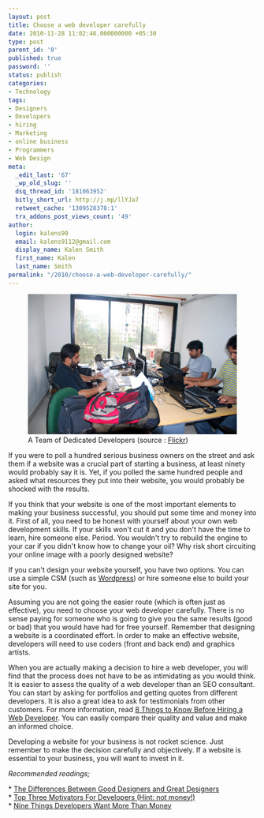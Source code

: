 ```yaml
---
layout: post
title: Choose a web developer carefully
date: 2010-11-28 11:02:46.000000000 +05:30
type: post
parent_id: '0'
published: true
password: ''
status: publish
categories:
- Technology
tags:
- Designers
- Developers
- hiring
- Marketing
- online business
- Programmers
- Web Design
meta:
  _edit_last: '67'
  _wp_old_slug: ''
  dsq_thread_id: '181063952'
  bitly_short_url: http://j.mp/llYJa7
  retweet_cache: '1309528378:1'
  trx_addons_post_views_count: '49'
author:
  login: kalens99
  email: kalens9112@gmail.com
  display_name: Kalen Smith
  first_name: Kalen
  last_name: Smith
permalink: "/2010/choose-a-web-developer-carefully/"
---
```

<figure><img src="/static/2010/11/3800537699_d4298e59cf_b.jpg" alt="A team of dedicated Developers" /><br />
<figcaption>A Team of Dedicated Developers (source : <a href="http://www.flickr.com/photos/brajeshwar/3800537699/">Flickr</a>)</figcaption>
</figure>
<p>If you were to poll a hundred serious business owners on the street and ask them if a website was a crucial part of starting a business, at least ninety would probably say it is. Yet, if you polled the same hundred people and asked what resources they put into their website, you would probably be shocked with the results.</p>
<p>If you think that your website is one of the most important elements to making your business successful, you should put some time and money into it. First of all, you need to be honest with yourself about your own web development skills. If your skills won't cut it and you don't have the time to learn, hire someone else. Period. You wouldn't try to rebuild the engine to your car if you didn't know how to change your oil? Why risk short circuiting your online image with a poorly designed website?</p>

<p>If you can't design your website yourself, you have two options. You can use a simple CSM (such as <a href="http://wordpress.org/">Wordpress</a>) or hire someone else to build your site for you.</p>
<p>Assuming you are not going the easier route (which is often just as effective), you need to choose your web developer carefully. There is no sense paying for someone who is going to give you the same results (good or bad) that you would have had for free yourself. Remember that designing a website is a coordinated effort. In order to make an effective website, developers will need to use coders (front and back end) and graphics artists.</p>
<p>When you are actually making a decision to hire a web developer, you will find that the process does not have to be as intimidating as you would think. It is easier to assess the quality of a web developer than an SEO consultant. You can start by asking for portfolios and getting quotes from different developers. It is also a great idea to ask for testimonials from other customers. For more information, read <a href="http://www.geekinspired.com/web-development/8-things-to-know-before-hiring-a-web-developer/">8 Things to Know Before Hiring a Web Developer</a>. You can easily compare their quality and value and make an informed choice.</p>
<p>Developing a website for your business is not rocket science. Just remember to make the decision carefully and objectively. If a website is essential to your business, you will want to invest in it.</p>
<p><em>Recommended readings;</em></p>
<p>* <a href="http://www.drawar.com/posts/the-differences-between-good-designers-and-great-designers">The Differences Between Good Designers and Great Designers</a><br />
* <a href="http://www.lessonsoffailure.com/developers/autonomy-mastery-purpose/">Top Three Motivators For Developers (Hint: not money!)</a><br />
* <a href="http://www.softwarebyrob.com/2006/10/31/nine-things-developers-want-more-than-money/">Nine Things Developers Want More Than Money</a></p>
